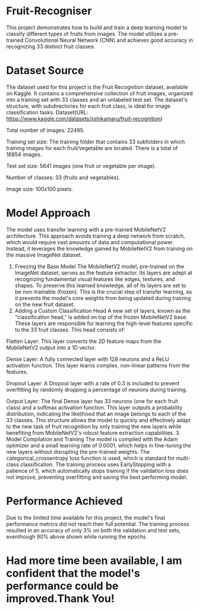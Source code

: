 # Fruit-Recogniser
This project demonstrates how to build and train a deep learning model to classify different types of fruits from images. The model utilizes a pre-trained Convolutional Neural Network (CNN) and achieves good accuracy in recognizing 33 distinct fruit classes.
# Dataset Source
The dataset used for this project is the Fruit Recognition dataset, available on Kaggle. It contains a comprehensive collection of fruit images, organized into a training set with 33 classes and an unlabeled test set. The dataset's structure, with subdirectories for each fruit class, is ideal for image classification tasks.
Dataset(URL: https://www.kaggle.com/datasets/sshikamaru/fruit-recognition)

Total number of images: 22495.

Training set size: The training folder that contains 33 subfolders in which training images for each fruit/vegetable are located. There is a total of 16854 images.

Test set size: 5641 images (one fruit or vegetable per image).

Number of classes: 33 (fruits and vegetables).

Image size: 100x100 pixels.

# Model Approach
The model uses transfer learning with a pre-trained MobileNetV2 architecture. This approach avoids training a deep network from scratch, which would require vast amounts of data and computational power. Instead, it leverages the knowledge gained by MobileNetV2 from training on the massive ImageNet dataset.
1. Freezing the Base Model
The MobileNetV2 model, pre-trained on the ImageNet dataset, serves as the feature extractor. Its layers are adept at recognizing fundamental visual features like edges, textures, and shapes. To preserve this learned knowledge, all of its layers are set to be non-trainable (frozen). This is the crucial step of transfer learning, as it prevents the model's core weights from being updated during training on the new fruit dataset.
2. Adding a Custom Classification Head
A new set of layers, known as the "classification head," is added on top of the frozen MobileNetV2 base. These layers are responsible for learning the high-level features specific to the 33 fruit classes. This head consists of:

Flatten Layer: This layer converts the 2D feature maps from the MobileNetV2 output into a 1D vector.

Dense Layer: A fully connected layer with 128 neurons and a ReLU activation function. This layer learns complex, non-linear patterns from the features.

Dropout Layer: A Dropout layer with a rate of 0.3 is included to prevent overfitting by randomly dropping a percentage of neurons during training.

Output Layer: The final Dense layer has 33 neurons (one for each fruit class) and a softmax activation function. This layer outputs a probability distribution, indicating the likelihood that an image belongs to each of the 33 classes.
This structure allows the model to quickly and effectively adapt to the new task of fruit recognition by only training the new layers while benefiting from MobileNetV2's robust feature extraction capabilities.
3. Model Compilation and Training
The model is compiled with the Adam optimizer and a small learning rate of 0.0001, which helps in fine-tuning the new layers without disrupting the pre-trained weights. The categorical_crossentropy loss function is used, which is standard for multi-class classification. The training process uses EarlyStopping with a patience of 5, which automatically stops training if the validation loss does not improve, preventing overfitting and saving the best performing model.
# Performance Achieved
Due to the limited time available for this project, the model's final performance metrics did not reach their full potential. The training process resulted in an accuracy of only 3% on both the validation and test sets, eventhough 90% above shown while running the epochs
# Had more time been available, I am confident that the model's performance could be improved.Thank You!

